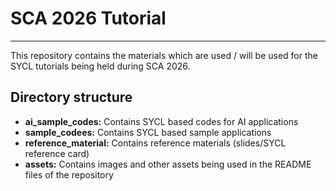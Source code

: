 # SCA 2026 Tutorial
---

This repository contains the materials which are used / will be used for the SYCL tutorials being held during SCA 2026.

## Directory structure

+ **ai_sample_codes:** Contains SYCL based codes for AI applications
+ **sample_codees:** Contains SYCL based sample applications
+ **reference_material:** Contains reference materials (slides/SYCL reference card)
+ **assets:** Contains images and other assets being used in the README files of the repository

